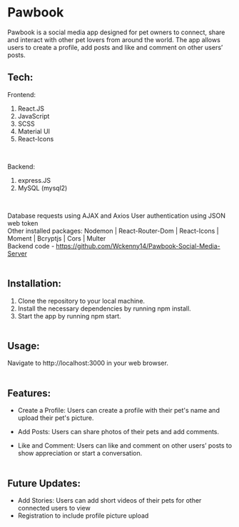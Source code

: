 # Pawbook
Pawbook is a social media app designed for pet owners to connect, share and interact with other pet lovers from around the world. The app allows users to create a profile, add posts and like and comment on other users’ posts.

## Tech:
Frontend:
1. React.JS
2. JavaScript
3. SCSS
4. Material UI
5. React-Icons
<br>

Backend:
1. express.JS
2. MySQL (mysql2)
<br>

Database requests using AJAX and Axios
User authentication using JSON web token
<br>
Other installed packages:
Nodemon | React-Router-Dom | React-Icons | Moment | Bcryptjs | Cors | Multer
<br>
Backend code - https://github.com/Wckenny14/Pawbook-Social-Media-Server
<br><br>

## Installation:
1. Clone the repository to your local machine.
2. Install the necessary dependencies by running npm install.
3. Start the app by running npm start.
<br><br>

## Usage:
Navigate to http://localhost:3000 in your web browser.
<br><br>

## Features:
- Create a Profile: Users can create a profile with their pet's name and upload their pet's picture.

- Add Posts: Users can share photos of their pets and add comments.

- Like and Comment: Users can like and comment on other users’ posts to show appreciation or start a conversation.
<br><br>

 ## Future Updates:
 - Add Stories: Users can add short videos of their pets for other connected users to view
 - Registration to include profile picture upload

